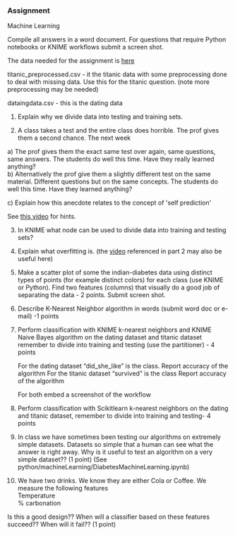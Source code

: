 
### Assignment

Machine Learning  

Compile all answers in a word document.  For questions that require Python notebooks or KNIME workflows submit a screen shot. 

The data needed for the assignment is [here](https://github.com/bnorthan/inf-428-data-analytics-online/tree/master/python/notebooks/machine_learning)

titanic_preprocessed.csv - it the titanic data with some preprocessing done to deal with missing data.  Use this for the titanic question.  (note more preprocessing may be needed)   

dataingdata.csv - this is the dating data  

1. Explain why we divide data into testing and training sets.     

2. A class takes a test and the entire class does horrible.  The prof gives them a second chance.  The next week   

  a) The prof gives them the exact same test over again, same questions, same answers.  The students do well this time.  Have they really learned anything?  
  b) Alternatively the prof give them a slightly different test on the same material.  Different questions but on the same concepts.  The students do well this time.  Have they learned anything?   

  c) Explain how this anecdote relates to the concept of 'self prediction'   

See [this video](https://www.youtube.com/watch?v=5fxB3XPY0CU) for hints.  

3.  In KNIME what node can be used to divide data into training and testing sets?  

4.  Explain what overfitting is. (the [video](https://www.youtube.com/watch?v=5fxB3XPY0CU) referenced in part 2 may also be useful here)  

5.  Make a scatter plot of some the indian-diabetes data using distinct types of points (for example distinct colors) for each class (use KNIME or Python).  Find two features (columns) that visually do a good job of separating the data - 2 points.  Submit screen shot.   

6.  Describe K-Nearest Neighbor algorithm in words (submit  word doc or e-mail) -1 points  

7.  Perform classification with KNIME k-nearest neighbors and KNIME Naive Bayes algorithm on the dating dataset and titanic dataset remember to divide into training and testing (use the partitioner) - 4 points  

	For the dating dataset “did_she_like” is the class.
		Report accuracy of the algorithm 
	For the titanic dataset “survived” is the class
		Report accuracy of the algorithm 

	For both embed a screenshot of the workflow

8. Perform classification with Scikitlearn k-nearest neighbors  on the dating and titanic dataset, remember to divide into training and testing- 4 points  

9. In class we have sometimes been testing our algorithms on extremely simple datasets.  Datasets so simple that a human can see what the answer is right away.  Why is it useful to test an algorithm on a very simple dataset??  (1 point)   (See python/machineLearning/DiabetesMachineLearning.ipynb)

10.  We have two drinks.  We know they are either Cola or Coffee.   We measure the following features   
Temperature  
% carbonation  

Is this a good design??  When will a classifier based on these features succeed??  When will it fail??   (1 point)

